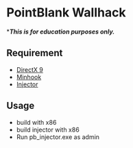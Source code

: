 # PointBlank Wallhack
****This is for education purposes only.***
## Requirement
- [DirectX 9](https://www.microsoft.com/en-us/download/details.aspx?id=8109)
- [Minhook](https://github.com/TsudaKageyu/minhook)
- [Injector](https://github.com/AlphaCat41/pb_injector)
## Usage
- build with x86
- build injector with x86
- Run pb_injector.exe as admin
